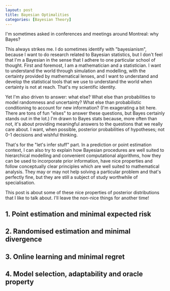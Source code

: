 ```yaml
---
layout: post
title: Bayesian Optimalities
categories: [Bayesian Theory]
---
```


I'm sometimes asked in conferences and meetings around Montreal: why Bayes?

This always strikes me. I do sometimes identify with "bayesianism", because I want to do research related to Bayesian statistics, but I don't feel that I'm a Bayesian in the sense that I adhere to one particular school of thought. First and foremost, I am a mathematician and a statistician. I want to understand the world through simulation and modelling, with the certainty provided by mathematical lenses, and I want to understand and develop the statistical tools that we use to understand the world when certainty is not at reach. That's my scientific identity.

Yet I'm also driven to answer: what else? What else than probabilities to model randomness and uncertainty? What else than probabilistic conditioning to account for new information? (I'm exagerating a bit here. There are tons of fun "elses" to answer these questions, but Bayes certainly stands out in the lot.) I'm drawn to Bayes stats because, more often than not, it's about providing meaningful answers to the questions that we really care about. I want, when possible, posterior probabilities of hypotheses; not 0-1 decisions and wishful thinking.

That's for the "let's infer stuff" part. In a prediction or point estimation context, I can also try to explain how Bayesian procedures are well suited to hierarchical modelling and convenient computational algorithms, how they can be used to incorporate prior information, have nice properties and follow conceptually clear principles which are well suited to mathematical analysis. They may or may not help solving a particular problem and that's perfectly fine, but they are still a subject of study worthwhile of specialisation.

This post is about some of these nice properties of posterior distributions that I like to talk about. I'll leave the non-nice things for another time!

## 1. Point estimation and minimal expected risk

## 2. Randomised estimation and minimal divergence

## 3. Online learning and minimal regret

## 4. Model selection, adaptability and oracle property